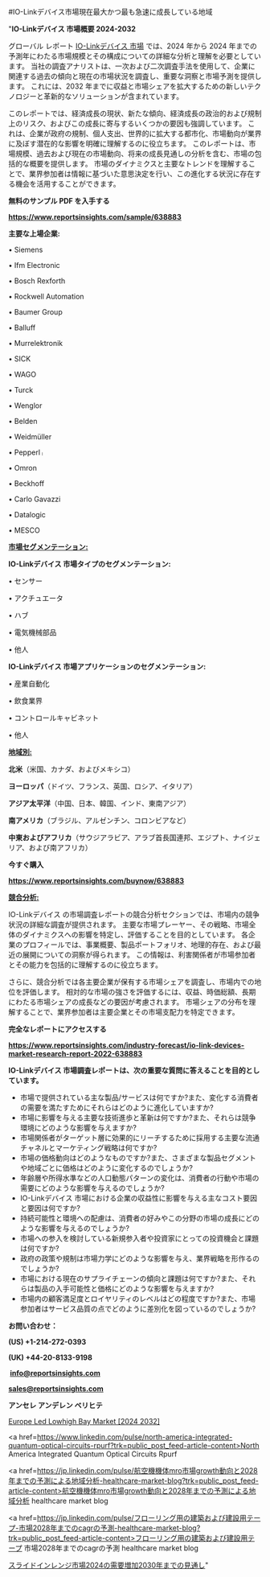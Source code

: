 #IO-Linkデバイス市場現在最大かつ最も急速に成長している地域

"<strong>IO-Linkデバイス 市場概要 2024-2032</strong>

グローバル レポート <a href=https://www.reportsinsights.com/sample/638883>IO-Linkデバイス 市場</a> では、2024 年から 2024 年までの予測年にわたる市場規模とその構成についての詳細な分析と理解を必要としています。 当社の調査アナリストは、一次および二次調査手法を使用して、企業に関連する過去の傾向と現在の市場状況を調査し、重要な洞察と市場予測を提供します。 これには、2032 年までに収益と市場シェアを拡大​​するための新しいテクノロジーと革新的なソリューションが含まれています。

このレポートでは、経済成長の現状、新たな傾向、経済成長の政治的および規制上のリスク、およびこの成長に寄与するいくつかの要因も強調しています。 これは、企業が政府の規制、個人支出、世界的に拡大する都市化、市場動向が業界に及ぼす潜在的な影響を明確に理解するのに役立ちます。 このレポートは、市場規模、過去および現在の市場動向、将来の成長見通しの分析を含む、市場の包括的な概要を提供します。 市場のダイナミクスと主要なトレンドを理解することで、業界参加者は情報に基づいた意思決定を行い、この進化する状況に存在する機会を活用することができます。

<strong><b>無料のサンプル PDF を入手する</b></strong>

<a href=https://www.reportsinsights.com/sample/638883><strong><u>https://www.reportsinsights.com/sample/638883</u></strong></a>

<strong>主要な上場企業:</strong>

• Siemens

• Ifm Electronic

• Bosch Rexforth

• Rockwell Automation

• Baumer Group

• Balluff

• Murrelektronik

• SICK

• WAGO

• Turck

• Wenglor

• Belden

• Weidmüller

• Pepperlᛧ

• Omron

• Beckhoff

• Carlo Gavazzi

• Datalogic

• MESCO

<strong><u>市場セグメンテーション</u></strong><strong><u>:</u></strong>

<strong>IO-Linkデバイス 市場タイプのセグメンテーション:</strong>

• センサー

• アクチュエータ

• ハブ

• 電気機械部品

• 他人

<strong>IO-Linkデバイス 市場アプリケーションのセグメンテーション:</strong>

• 産業自動化

• 飲食業界

• コントロールキャビネット

• 他人

<strong><u>地域別</u></strong><strong><u>:</u></strong>

<strong>北米</strong>（米国、カナダ、およびメキシコ）

<strong>ヨーロッパ</strong>（ドイツ、フランス、英国、ロシア、イタリア）

<strong>アジア太平洋</strong>（中国、日本、韓国、インド、東南アジア）

<strong>南アメリカ</strong>（ブラジル、アルゼンチン、コロンビアなど）

<strong>中東およびアフリカ</strong>（サウジアラビア、アラブ首長国連邦、エジプト、ナイジェリア、および南アフリカ）

<strong>今すぐ購入</strong>

<a href=https://www.reportsinsights.com/buynow/638883><strong><u>https://www.reportsinsights.com/buynow/638883</u></strong></a>

<strong><u>競合分析:</u></strong>

IO-Linkデバイス の市場調査レポートの競合分析セクションでは、市場内の競争状況の詳細な調査が提供されます。 主要な市場プレーヤー、その戦略、市場全体のダイナミクスへの影響を特定し、評価することを目的としています。 各企業のプロフィールでは、事業概要、製品ポートフォリオ、地理的存在、および最近の展開についての洞察が得られます。 この情報は、利害関係者が市場参加者とその能力を包括的に理解するのに役立ちます。

さらに、競合分析では各主要企業が保有する市場シェアを調査し、市場内での地位を評価します。 相対的な市場の強さを評価するには、収益、時価総額、長期にわたる市場シェアの成長などの要因が考慮されます。 市場シェアの分布を理解することで、業界参加者は主要企業とその市場支配力を特定できます。

<strong>完全なレポートにアクセスする</strong>

<a href=https://www.reportsinsights.com/industry-forecast/io-link-devices-market-research-report-2022-638883><strong><u><b>https://www.reportsinsights.com/industry-forecast/io-link-devices-market-research-report-2022-638883</b></u></strong></a>

<strong><b>IO-Linkデバイス 市場調査レポートは、次の重要な質問に答えることを目的としています。</b></strong>
<ul>
  <li>市場で提供されている主な製品/サービスは何ですか?また、変化する消費者の需要を満たすためにそれらはどのように進化していますか?</li>
  <li>市場に影響を与える主要な技術進歩と革新は何ですか?また、それらは競争環境にどのような影響を与えますか?</li>
  <li>市場関係者がターゲット層に効果的にリーチするために採用する主要な流通チャネルとマーケティング戦略は何ですか?</li>
  <li>市場の価格動向はどのようなものですか?また、さまざまな製品セグメントや地域ごとに価格はどのように変化するのでしょうか?</li>
  <li>年齢層や所得水準などの人口動態パターンの変化は、消費者の行動や市場の需要にどのような影響を与えるのでしょうか?</li>
  <li>IO-Linkデバイス 市場における企業の収益性に影響を与える主なコスト要因と要因は何ですか?</li>
  <li>持続可能性と環境への配慮は、消費者の好みやこの分野の市場の成長にどのような影響を与えるのでしょうか?</li>
  <li>市場への参入を検討している新規参入者や投資家にとっての投資機会と課題は何ですか?</li>
  <li>政府の政策や規制は市場力学にどのような影響を与え、業界戦略を形作るのでしょうか?</li>
  <li>市場における現在のサプライチェーンの傾向と課題は何ですか?また、それらは製品の入手可能性と価格にどのような影響を与えますか?</li>
  <li>市場内の顧客満足度とロイヤリティのレベルはどの程度ですか?また、市場参加者はサービス品質の点でどのように差別化を図っているのでしょうか?</li>
</ul>
<strong>お問い合わせ：</strong>

<strong>(US) +1-214-272-0393</strong>

<strong>(UK) +44-20-8133-9198</strong>

<strong> </strong><a href=info@reportsinsights.com><strong><u>info@reportsinsights.com</u></strong></a>

<a href=sales@reportsinsights.com><strong><u>sales@reportsinsights.com</u></strong></a>

<strong>アンセレ アンデレン ベリヒテ</strong>

<a href=https://www.linkedin.com/pulse/europe-led-lowhigh-bay-markets-2024-business-strategy-9dclf/>Europe Led Lowhigh Bay Market [2024 2032]</a>

<a href=https://www.linkedin.com/pulse/north-america-integrated-quantum-optical-circuits-rpurf?trk=public_post_feed-article-content>North America Integrated Quantum Optical Circuits Rpurf</a>

<a href=https://jp.linkedin.com/pulse/航空機機体mro市場growth動向と2028年までの予測による地域分析-healthcare-market-blog?trk=public_post_feed-article-content>航空機機体mro市場growth動向と2028年までの予測による地域分析 healthcare market blog</a>

<a href=https://jp.linkedin.com/pulse/フローリング用の建築および建設用テープ-市場2028年までのcagrの予測-healthcare-market-blog?trk=public_post_feed-article-content>フローリング用の建築および建設用テープ 市場2028年までのcagrの予測 healthcare market blog</a>

<a href=https://www.linkedin.com/pulse/スライドインレンジ市場2024の需要増加2030年までの見通し-community-market-research-pjmjf/>スライドインレンジ市場2024の需要増加2030年までの見通し</a>"
